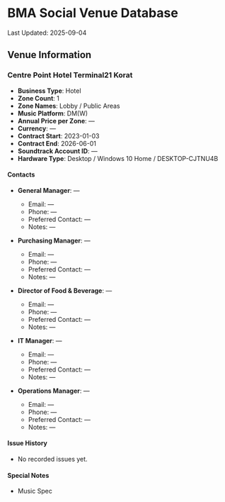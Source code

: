 # BMA Social Venue Database

Last Updated: 2025-09-04

## Venue Information

### Centre Point Hotel Terminal21 Korat
- **Business Type**: Hotel
- **Zone Count**: 1
- **Zone Names**: Lobby / Public Areas
- **Music Platform**: DM(W)
- **Annual Price per Zone**: —
- **Currency**: —
- **Contract Start**: 2023-01-03
- **Contract End**: 2026-06-01
- **Soundtrack Account ID**: —
- **Hardware Type**: Desktop / Windows 10 Home / DESKTOP-CJTNU4B

#### Contacts
- **General Manager**: —
  - Email: —
  - Phone: —
  - Preferred Contact: —
  - Notes: —

- **Purchasing Manager**: —
  - Email: —
  - Phone: —
  - Preferred Contact: —
  - Notes: —

- **Director of Food & Beverage**: —
  - Email: —
  - Phone: —
  - Preferred Contact: —
  - Notes: —

- **IT Manager**: —
  - Email: —
  - Phone: —
  - Preferred Contact: —
  - Notes: —

- **Operations Manager**: —
  - Email: —
  - Phone: —
  - Preferred Contact: —
  - Notes: —

#### Issue History
- No recorded issues yet.

#### Special Notes
- Music Spec
